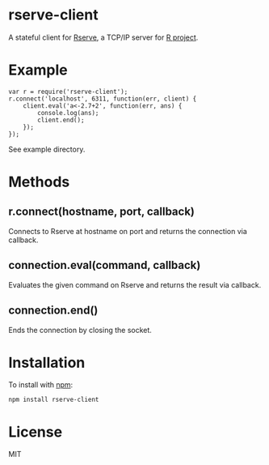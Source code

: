# rserve-client

A stateful client for [Rserve](http://www.rforge.net/Rserve/), a TCP/IP server for [R project](http://www.r-project.org/).

# Example

    var r = require('rserve-client');
    r.connect('localhost', 6311, function(err, client) {
        client.eval('a<-2.7+2', function(err, ans) {
            console.log(ans);
            client.end();
        });
    });

See example directory.

# Methods

## r.connect(hostname, port, callback)

Connects to Rserve at hostname on port and returns the connection via callback.

## connection.eval(command, callback)

Evaluates the given command on Rserve and returns the result via callback.

## connection.end()

Ends the connection by closing the socket.

# Installation

To install with [npm](http://github.com/isaacs/npm):

    npm install rserve-client

# License

MIT
